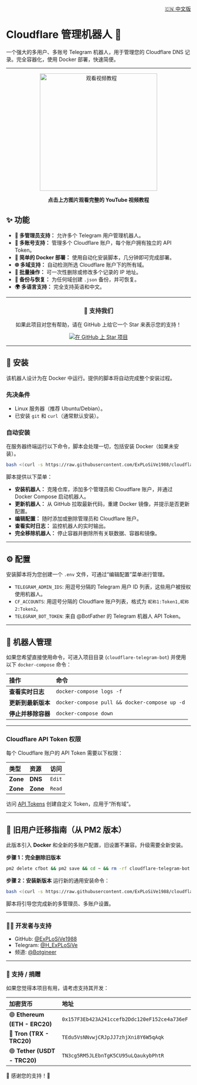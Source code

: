 <!-- Chinese README link -->
<div align="right">
  <a href="README-CH.md">🇨🇳 中文版</a>
</div>

# Cloudflare 管理机器人 🐳

一个强大的多用户、多账号 Telegram 机器人，用于管理您的 Cloudflare DNS 记录。完全容器化，使用 Docker 部署，快速简便。

---
<div align="center">
  <a href="https://www.youtube.com/watch?v=OOQ9rtHqeFQ" target="_blank">
    <img src="https://img.youtube.com/vi/OOQ9rtHqeFQ/hqdefault.jpg" alt="观看视频教程" width="320">
  </a>
  <p><strong>点击上方图片观看完整的 YouTube 视频教程</strong></p>
</div>

## ✨ 功能
*   **👥 多管理员支持：** 允许多个 Telegram 用户管理机器人。
*   **🏢 多账号支持：** 管理多个 Cloudflare 账户，每个账户拥有独立的 API Token。
*   **🐳 简单的 Docker 部署：** 使用自动化安装脚本，几分钟即可完成部署。
*   **🌐 多域支持：** 自动检测所选 Cloudflare 账户下的所有域。
*   **👥 批量操作：** 可一次性删除或修改多个记录的 IP 地址。
*   **💾 备份与恢复：** 为任何域创建 `.json` 备份，并可恢复。
*   **🌍 多语言支持：** 完全支持英语和中文。

---
<div align="center">
  <h3>💖 支持我们</h3>
  <p>如果此项目对您有帮助，请在 GitHub 上给它一个 Star 来表示您的支持！</p>
  <a href="https://github.com/ExPLoSiVe1988/cloudflare-telegram-bot/stargazers">
    <img src="https://img.shields.io/github/stars/ExPLoSiVe1988/cloudflare-telegram-bot?style=for-the-badge&logo=github&color=FFDD00&logoColor=black" alt="在 GitHub 上 Star 项目">
  </a>
</div>

---

## 🚀 安装

该机器人设计为在 Docker 中运行。提供的脚本将自动完成整个安装过程。

### 先决条件
*   Linux 服务器（推荐 Ubuntu/Debian）。
*   已安装 `git` 和 `curl`（通常默认安装）。

### 自动安装
在服务器终端运行以下命令，脚本会处理一切，包括安装 Docker（如果未安装）。

```bash
bash <(curl -s https://raw.githubusercontent.com/ExPLoSiVe1988/cloudflare-telegram-bot/main/install.sh)
```

脚本提供以下菜单：
*   **安装机器人：** 克隆仓库，添加多个管理员和 Cloudflare 账户，并通过 Docker Compose 启动机器人。
*   **更新机器人：** 从 GitHub 拉取最新代码，重建 Docker 镜像，并提示是否更新配置。
*   **编辑配置：** 随时添加或删除管理员和 Cloudflare 账户。
*   **查看实时日志：** 监控机器人的实时输出。
*   **完全移除机器人：** 停止容器并删除所有关联数据、容器和镜像。

---

## ⚙️ 配置

安装脚本将为您创建一个 `.env` 文件，可通过“编辑配置”菜单进行管理。

*   `TELEGRAM_ADMIN_IDS`: 用逗号分隔的 Telegram 用户 ID 列表，这些用户被授权使用机器人。
*   `CF_ACCOUNTS`: 用逗号分隔的 Cloudflare 账户列表，格式为 `昵称1:Token1,昵称2:Token2`。
*   `TELEGRAM_BOT_TOKEN`: 来自 @BotFather 的 Telegram 机器人 API Token。

---

## 🤖 机器人管理

如果您希望直接使用命令，可进入项目目录 (`cloudflare-telegram-bot`) 并使用以下 `docker-compose` 命令：

| 操作 | 命令 |
| :--- | :--- |
| **查看实时日志** | `docker-compose logs -f` |
| **更新到最新版本** | `docker-compose pull && docker-compose up -d` |
| **停止并移除容器** | `docker-compose down` |

---

### Cloudflare API Token 权限
每个 Cloudflare 账户的 API Token 需要以下权限：

| 类型 | 资源 | 访问 |
| :--- | :--- | :--- |
| **Zone** | **DNS** | `Edit` |
| **Zone** | **Zone** | `Read` |

访问 [API Tokens](https://dash.cloudflare.com/profile/api-tokens) 创建自定义 Token，应用于“所有域”。

---

## 🔄 旧用户迁移指南（从 PM2 版本）

此版本引入 **Docker** 和全新的多账户配置，旧设置不兼容。升级需要全新安装。

**步骤 1：完全删除旧版本**
```bash
pm2 delete cfbot && pm2 save && cd ~ && rm -rf cloudflare-telegram-bot
```

**步骤 2：安装新版本**
运行新的通用安装命令：
```bash
bash <(curl -s https://raw.githubusercontent.com/ExPLoSiVe1988/cloudflare-telegram-bot/main/install.sh)
```
脚本将引导您完成新的多管理员、多账户设置。

---
### 👨‍💻 开发者与支持
*   GitHub: [@ExPLoSiVe1988](https://github.com/ExPLoSiVe1988/cloudflare-telegram-bot)
*   Telegram: [@H_ExPLoSiVe](https://t.me/H_ExPLoSiVe)
*   频道: [@Botgineer](https://t.me/Botgineer)
---
### 💖 支持 / 捐赠
如果您觉得本项目有用，请考虑支持其开发：

| 加密货币 | 地址 |
|:---|:---|
| 🟣 **Ethereum (ETH - ERC20)** | `0x157F3Eb423A241ccefb2Ddc120eF152ce4a736eF` |
| 🔵 **Tron (TRX - TRC20)** | `TEdu5VsNNvwjCRJpJJ7zhjXni8Y6W5qAqk` |
| 🟢 **Tether (USDT - TRC20)** | `TN3cg5RM5JLEbnTgK5CU95uLQaukybPhtR` |

🙏 感谢您的支持！🚀

